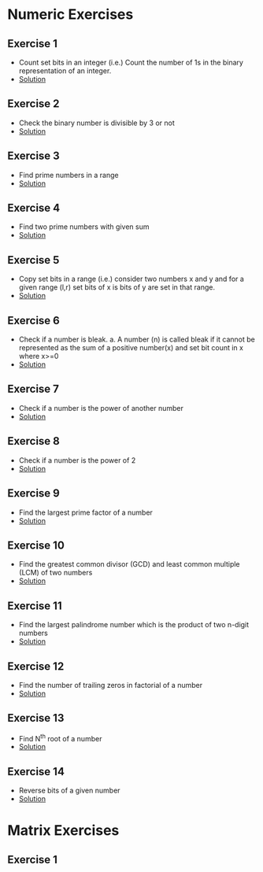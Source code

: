 # Numeric Exercises
## Exercise 1 
* Count set bits in an integer (i.e.) Count the number of 1s in the binary representation of an integer.
* [Solution](https://github.com/Subathra19/Data-Structures-and-Algorithms/blob/main/Exercises/Additional-Exercises/Numeric-Exercises/Exercise1.c)
## Exercise 2 
* Check the binary number is divisible by 3 or not
* [Solution](https://github.com/Subathra19/Data-Structures-and-Algorithms/blob/main/Exercises/Additional-Exercises/Numeric-Exercises/Exercise2.c)
## Exercise 3 
* Find prime numbers in a range
* [Solution](https://github.com/Subathra19/Data-Structures-and-Algorithms/blob/main/Exercises/Additional-Exercises/Numeric-Exercises/Exercise3.c)
## Exercise 4
* Find two prime numbers with given sum
* [Solution](https://github.com/Subathra19/Data-Structures-and-Algorithms/blob/main/Exercises/Additional-Exercises/Numeric-Exercises/Exercise4.c)
## Exercise 5
* Copy set bits in a range (i.e.) consider two numbers x and y and for a given range (l,r) set bits of x is bits of y are set in that range.
* [Solution](https://github.com/Subathra19/Data-Structures-and-Algorithms/blob/main/Exercises/Additional-Exercises/Numeric-Exercises/Exercise5.c)
## Exercise 6
* Check if a number is bleak. a.	A number (n) is called bleak if it cannot be represented as the sum of a positive number(x) and set bit count in x where x>=0
* [Solution](https://github.com/Subathra19/Data-Structures-and-Algorithms/blob/main/Exercises/Additional-Exercises/Numeric-Exercises/Exercise6.c)
## Exercise 7
* Check if a number is the power of another number
* [Solution](https://github.com/Subathra19/Data-Structures-and-Algorithms/blob/main/Exercises/Additional-Exercises/Numeric-Exercises/Exercise7.c)
## Exercise 8
* Check if a number is the power of 2
* [Solution](https://github.com/Subathra19/Data-Structures-and-Algorithms/blob/main/Exercises/Additional-Exercises/Numeric-Exercises/Exercise8.c)
## Exercise 9
* Find the largest prime factor of a number
* [Solution](https://github.com/Subathra19/Data-Structures-and-Algorithms/blob/main/Exercises/Additional-Exercises/Numeric-Exercises/Exercise9.c)
## Exercise 10
* Find the greatest common divisor (GCD) and least common multiple (LCM) of two numbers
* [Solution](https://github.com/Subathra19/Data-Structures-and-Algorithms/blob/main/Exercises/Additional-Exercises/Numeric-Exercises/Exercise10.c)
## Exercise 11
* Find the largest palindrome number which is the product of two n-digit numbers
* [Solution](https://github.com/Subathra19/Data-Structures-and-Algorithms/blob/main/Exercises/Additional-Exercises/Numeric-Exercises/Exercise11.c)
## Exercise 12
* Find the number of trailing zeros in factorial of a number
* [Solution](https://github.com/Subathra19/Data-Structures-and-Algorithms/blob/main/Exercises/Additional-Exercises/Numeric-Exercises/Exercise12.c)
## Exercise 13
* Find N<sup>th</sup> root of a number
* [Solution](https://github.com/Subathra19/Data-Structures-and-Algorithms/blob/main/Exercises/Additional-Exercises/Numeric-Exercises/Exercise13.c)
## Exercise 14
* Reverse bits of a given number
* [Solution](https://github.com/Subathra19/Data-Structures-and-Algorithms/blob/main/Exercises/Additional-Exercises/Numeric-Exercises/Exercise14.c)
# Matrix Exercises
## Exercise 1
<!--
## Exercise 15
* Count number of squares in a rectangle 
* [Solution](https://github.com/Subathra19/Data-Structures-and-Algorithms/blob/main/Exercises/Additional-Exercises/Exercise15.c)
## Exercise 16
* Find if two rectangles overlap
* [Solution](https://github.com/Subathra19/Data-Structures-and-Algorithms/blob/main/Exercises/Additional-Exercises/Exercise16.c)
-->
